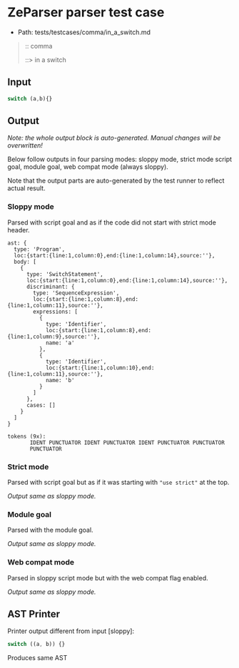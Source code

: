 # ZeParser parser test case

- Path: tests/testcases/comma/in_a_switch.md

> :: comma
>
> ::> in a switch

## Input

`````js
switch (a,b){}
`````

## Output

_Note: the whole output block is auto-generated. Manual changes will be overwritten!_

Below follow outputs in four parsing modes: sloppy mode, strict mode script goal, module goal, web compat mode (always sloppy).

Note that the output parts are auto-generated by the test runner to reflect actual result.

### Sloppy mode

Parsed with script goal and as if the code did not start with strict mode header.

`````
ast: {
  type: 'Program',
  loc:{start:{line:1,column:0},end:{line:1,column:14},source:''},
  body: [
    {
      type: 'SwitchStatement',
      loc:{start:{line:1,column:0},end:{line:1,column:14},source:''},
      discriminant: {
        type: 'SequenceExpression',
        loc:{start:{line:1,column:8},end:{line:1,column:11},source:''},
        expressions: [
          {
            type: 'Identifier',
            loc:{start:{line:1,column:8},end:{line:1,column:9},source:''},
            name: 'a'
          },
          {
            type: 'Identifier',
            loc:{start:{line:1,column:10},end:{line:1,column:11},source:''},
            name: 'b'
          }
        ]
      },
      cases: []
    }
  ]
}

tokens (9x):
       IDENT PUNCTUATOR IDENT PUNCTUATOR IDENT PUNCTUATOR PUNCTUATOR
       PUNCTUATOR
`````

### Strict mode

Parsed with script goal but as if it was starting with `"use strict"` at the top.

_Output same as sloppy mode._

### Module goal

Parsed with the module goal.

_Output same as sloppy mode._

### Web compat mode

Parsed in sloppy script mode but with the web compat flag enabled.

_Output same as sloppy mode._

## AST Printer

Printer output different from input [sloppy]:

````js
switch ((a, b)) {}
````

Produces same AST
